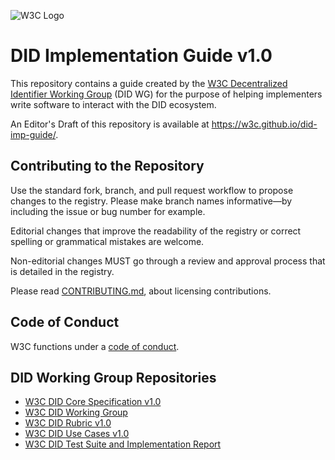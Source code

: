 
![W3C Logo](https://www.w3.org/Icons/w3c_home)

# DID Implementation Guide v1.0

This repository contains a guide created by the
[W3C Decentralized Identifier Working Group](https://www.w3.org/2019/did-wg/)
(DID WG) for the purpose of helping implementers write software to
interact with the DID ecosystem.

An Editor's Draft of this repository is available at
https://w3c.github.io/did-imp-guide/.

## Contributing to the Repository

Use the standard fork, branch, and pull request workflow to propose changes to
the registry. Please make branch names informative—by including the issue or
bug number for example.

Editorial changes that improve the readability of the registry or correct
spelling or grammatical mistakes are welcome.

Non-editorial changes MUST go through a review and approval process that is
detailed in the registry.

Please read [CONTRIBUTING.md](CONTRIBUTING.md), about licensing contributions.

## Code of Conduct

W3C functions under a [code of conduct](https://www.w3.org/Consortium/cepc/).

## DID Working Group Repositories

* [W3C DID Core Specification v1.0](https://github.com/w3c/did-core)
* [W3C DID Working Group](https://github.com/w3c/did-wg)
* [W3C DID Rubric v1.0](https://github.com/w3c/did-rubric)
* [W3C DID Use Cases v1.0](https://github.com/w3c/did-use-cases)
* [W3C DID Test Suite and Implementation Report](https://github.com/w3c/did-test-suite)
